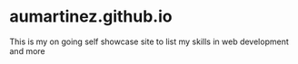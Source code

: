 # aumartinez.github.io

This is my on going self showcase site to list my skills in web development and more
